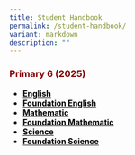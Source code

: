```yaml
---
title: Student Handbook
permalink: /student-handbook/
variant: markdown
description: ""
---
```

<h3><strong><span style="color: #800000;">Primary 6 (2025)</span></strong></h3>
<ul>
<li><a target="_blank" href="/files/p6_english_handbook_2025.pdf"><strong><span style="color: #000000;">English</span></strong></a></li>
<li><a target="_blank" href="/files/p6_foundation_english_handbook_2025.pdf"><strong><span style="color: #000000;">Foundation English</span></strong></a></li>
<li><a target="_blank" href="/files/p6_standard_math_handbook_2025.pdf"><strong><span style="color: #000000;">Mathematic</span></strong></a></li>
<li><a target="_blank" href="/files/p6_foundation_math_handbook_2025.pdf"><strong><span style="color: #000000;">Foundation Mathematic</span></strong></a></li>
<li><a target="_blank" href="/files/p6_science_handbook_2025.pdf"><strong><span style="color: #000000;">Science</span></strong></a></li>
<li><a target="_blank" href="/files/p6_foundation_science_handbook_2025.pdf"><strong><span style="color: #000000;">Foundation Science</span></strong></a></li>
</ul>